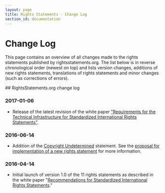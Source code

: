 ```yaml
---
layout: page
title: Rights Statements - Change Log
section_id: documentation
---
```


# Change Log

This page contains an overview of all changes made to the rights statements published by rightsstatements.org. The list below is in reverse chronological order (newest on top) and lists version changes, additions of new rights statements, translations of rights statements and minor changes (such as corrections of errors).

<div class="box">
## RightsStatements.org change log

### 2017-01-06

* Release of the latest revision of the white paper ["Requirements for the Technical Infrastructure for Standardized International Rights Statements"](/files/170106requirements_for_the_technical_infrastructure_for_standardized_international_rights_statements_v1.2.pdf).

### 2016-06-14

* Addition of the [Copyright Undetermined](http://rightsstatements.org/vocab/UND/1.0/) statement. See the [proposal for implementation of a new rights statement](http://rightsstatements.org/files/160611proposal_for_implementation_UND.pdf) for more information.

### 2016-04-14

* Initial launch of version 1.0 of the 11 rights statements as described in the white paper "[Recommendations for Standardized International Rights Statements](/files/160208recommendations_for_standardized_international_rights_statements_v1.1.pdf)."

</div>